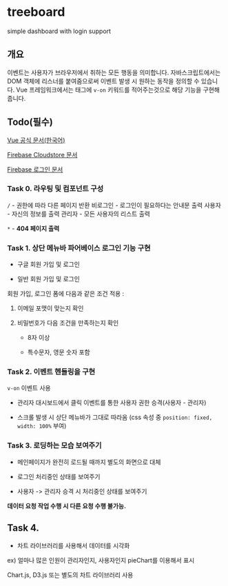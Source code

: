 # treeboard
simple dashboard with login support
## 개요
이벤트는 사용자가 브라우저에서 취하는 모든 행동을 의미합니다. 자바스크립트에서는 DOM 객체에 리스너를 붙여줌으로써 이벤트 발생 시 원하는 동작을 정의할 수 있습니다. Vue 프레임워크에서는 태그에 `v-on` 키워드를 적어주는것으로 해당 기능을 구현해줍니다.
## Todo(필수)
[Vue 공식 문서(한국어)](https://kr.vuejs.org/v2/guide/index.html)

[Firebase Cloudstore 문서](https://firebase.google.com/docs/firestore/quickstart?hl=ko)

[Firebase 로그인 문서](https://firebase.google.com/docs/firestore/quickstart?hl=ko)

### Task 0. 라우팅 및 컴포넌트 구성

`/` - 권한에 따라 다른 페이지 반환
    비로그인 - 로그인이 필요하다는 안내문 출력
    사용자 - 자신의 정보를 출력
    관리자 - 모든 사용자의 리스트 출력

`*` - **404 페이지 출력**

### Task 1. 상단 메뉴바 파어베이스 로그인 기능 구현

- 구글 회원 가입 및 로그인

- 일반 회원 가입 및 로그인

회원 가입, 로그인 폼에 다음과 같은 조건 적용 :

  1. 이메일 포맷이 맞는지 확인
  
  2. 비밀번호가 다음 조건을 만족하는지 확인
  
      - 8자 이상
    
      - 특수문자, 영문 숫자 포함
      

### Task 2. 이벤트 헨들링을 구현

`v-on` 이벤트 사용 

- 관리자 대시보드에서 클릭 이벤트를 통한 사용자 권한 승격(사용자 - 관리자)
  
- 스크롤 발생 시 상단 메뉴바가 그대로 따라옴 (css 속성 중 `position: fixed, width: 100%` 부여)
  

### Task 3. 로딩하는 모습 보여주기

- 메인페이지가 완전히 로드될 때까지 별도의 화면으로 대체

- 로그인 처리중인 상태를 보여주기

- 사용자 -> 관리자 승격 시 처리중인 상태를 보여주기

**데이터 요청 작업 수행 시 다른 요청 수행 불가능.**

## Task 4.
- 차트 라이브러리를 사용해서 데이터를 시각화

ex) 얼마나 많은 인원이 관리자인지, 사용자인지 pieChart를 이용해서 표시

Chart.js, D3.js 또는 별도의 차트 라이브러리 사용


